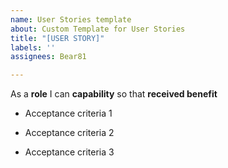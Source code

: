 ```yaml
---
name: User Stories template
about: Custom Template for User Stories
title: "[USER STORY]"
labels: ''
assignees: Bear81

---
```


As a **role** I can **capability** so that **received benefit**

- Acceptance criteria 1

- Acceptance criteria 2

- Acceptance criteria 3
